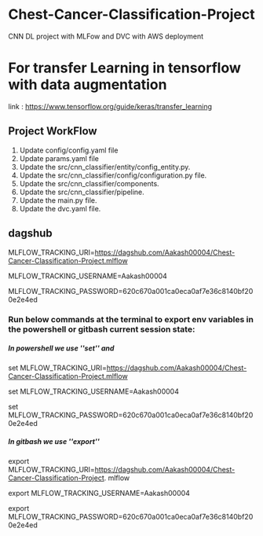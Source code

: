 # Chest-Cancer-Classification-Project
CNN DL project with MLFow and DVC with AWS deployment

# For transfer Learning in tensorflow with data augmentation 
link : https://www.tensorflow.org/guide/keras/transfer_learning

## Project WorkFlow

1. Update config/config.yaml file
2. Update params.yaml file
3. Update the src/cnn_classifier/entity/config_entity.py.
4. Update the src/cnn_classifier/config/configuration.py file.
5. Update the src/cnn_classifier/components.
6. Update the src/cnn_classifier/pipeline.
7. Update the main.py file.
8. Update the dvc.yaml file.


##  dagshub

MLFLOW_TRACKING_URI=https://dagshub.com/Aakash00004/Chest-Cancer-Classification-Project.mlflow

MLFLOW_TRACKING_USERNAME=Aakash00004

MLFLOW_TRACKING_PASSWORD=620c670a001ca0eca0af7e36c8140bf200e2e4ed



### Run below commands at the terminal to export  env variables in the powershell or gitbash current session state:

##### In powershell we use ''set'' and 
set MLFLOW_TRACKING_URI=https://dagshub.com/Aakash00004/Chest-Cancer-Classification-Project.mlflow

set MLFLOW_TRACKING_USERNAME=Aakash00004 

set MLFLOW_TRACKING_PASSWORD=620c670a001ca0eca0af7e36c8140bf200e2e4ed

##### In gitbash we use ''export''
export MLFLOW_TRACKING_URI=https://dagshub.com/Aakash00004/Chest-Cancer-Classification-Project.   mlflow

export MLFLOW_TRACKING_USERNAME=Aakash00004 

export MLFLOW_TRACKING_PASSWORD=620c670a001ca0eca0af7e36c8140bf200e2e4ed









